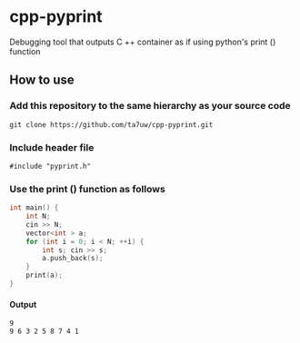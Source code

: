 # cpp-pyprint
Debugging tool that outputs C ++ container as if using python's print () function

## How to use

### Add this repository to the same hierarchy as your source code  
    git clone https://github.com/ta7uw/cpp-pyprint.git  

### Include header file  
    #include "pyprint.h"
   

### Use the print () function as follows
```cpp
int main() {
    int N;
    cin >> N;
    vector<int > a;
    for (int i = 0; i < N; ++i) {
        int s; cin >> s;
        a.push_back(s);
    }
    print(a);
}
```
#### Output
```
9
9 6 3 2 5 8 7 4 1
```
